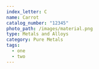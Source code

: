 ```yaml
---
index_letter: C
name: Carrot
catalog_number: "12345"
photo_path: /images/material.png
type: Metals and Alloys
category: Pure Metals
tags:
  - one
  - two
---
```

